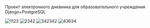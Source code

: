 Проект электронного дневника для образовательного учреждения
Django+PostgreSQL

![1123](https://github.com/sourxd/school/assets/107273143/3a0e2c79-25c3-4339-91f4-0fb851fd2c18)
![2342](https://github.com/sourxd/school/assets/107273143/5d4bea20-a9df-48a5-adb6-38e5d3d4fcbb)
![342342](https://github.com/sourxd/school/assets/107273143/4593c790-cc6d-44fe-ad83-a70f22d935db)
![43634](https://github.com/sourxd/school/assets/107273143/a522abdf-f838-4a57-b9f2-9b560d1e3fc2)
